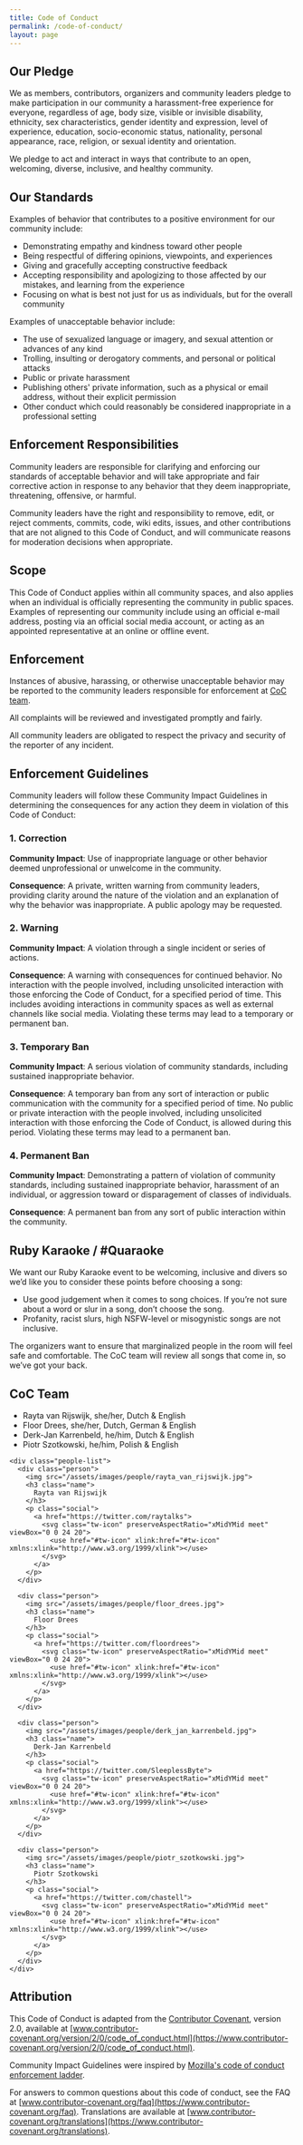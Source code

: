 ```yaml
---
title: Code of Conduct
permalink: /code-of-conduct/
layout: page
---
```


## Our Pledge

We as members, contributors, organizers and community leaders pledge to make participation in our
community a harassment-free experience for everyone, regardless of age, body
size, visible or invisible disability, ethnicity, sex characteristics, gender
identity and expression, level of experience, education, socio-economic status,
nationality, personal appearance, race, religion, or sexual identity
and orientation.

We pledge to act and interact in ways that contribute to an open, welcoming,
diverse, inclusive, and healthy community.

## Our Standards

Examples of behavior that contributes to a positive environment for our
community include:

* Demonstrating empathy and kindness toward other people
* Being respectful of differing opinions, viewpoints, and experiences
* Giving and gracefully accepting constructive feedback
* Accepting responsibility and apologizing to those affected by our mistakes,
  and learning from the experience
* Focusing on what is best not just for us as individuals, but for the
  overall community

Examples of unacceptable behavior include:

* The use of sexualized language or imagery, and sexual attention or
  advances of any kind
* Trolling, insulting or derogatory comments, and personal or political attacks
* Public or private harassment
* Publishing others' private information, such as a physical or email
  address, without their explicit permission
* Other conduct which could reasonably be considered inappropriate in a
  professional setting

## Enforcement Responsibilities

Community leaders are responsible for clarifying and enforcing our standards of
acceptable behavior and will take appropriate and fair corrective action in
response to any behavior that they deem inappropriate, threatening, offensive,
or harmful.

Community leaders have the right and responsibility to remove, edit, or reject
comments, commits, code, wiki edits, issues, and other contributions that are
not aligned to this Code of Conduct, and will communicate reasons for moderation
decisions when appropriate.

## Scope

This Code of Conduct applies within all community spaces, and also applies when
an individual is officially representing the community in public spaces.
Examples of representing our community include using an official e-mail address,
posting via an official social media account, or acting as an appointed
representative at an online or offline event.

## Enforcement

Instances of abusive, harassing, or otherwise unacceptable behavior may be
reported to the community leaders responsible for enforcement at
<a href="mailto:amsrborgs@rubynl.org">CoC team</a>.

All complaints will be reviewed and investigated promptly and fairly.

All community leaders are obligated to respect the privacy and security of the
reporter of any incident.

## Enforcement Guidelines

Community leaders will follow these Community Impact Guidelines in determining
the consequences for any action they deem in violation of this Code of Conduct:

### 1. Correction

**Community Impact**: Use of inappropriate language or other behavior deemed
unprofessional or unwelcome in the community.

**Consequence**: A private, written warning from community leaders, providing
clarity around the nature of the violation and an explanation of why the
behavior was inappropriate. A public apology may be requested.

### 2. Warning

**Community Impact**: A violation through a single incident or series
of actions.

**Consequence**: A warning with consequences for continued behavior. No
interaction with the people involved, including unsolicited interaction with
those enforcing the Code of Conduct, for a specified period of time. This
includes avoiding interactions in community spaces as well as external channels
like social media. Violating these terms may lead to a temporary or
permanent ban.

### 3. Temporary Ban

**Community Impact**: A serious violation of community standards, including
sustained inappropriate behavior.

**Consequence**: A temporary ban from any sort of interaction or public
communication with the community for a specified period of time. No public or
private interaction with the people involved, including unsolicited interaction
with those enforcing the Code of Conduct, is allowed during this period.
Violating these terms may lead to a permanent ban.

### 4. Permanent Ban

**Community Impact**: Demonstrating a pattern of violation of community
standards, including sustained inappropriate behavior,  harassment of an
individual, or aggression toward or disparagement of classes of individuals.

**Consequence**: A permanent ban from any sort of public interaction within
the community.

## Ruby Karaoke / #Quaraoke
We want our Ruby Karaoke event to be welcoming, inclusive and divers so we’d like you to consider these points before choosing a song:

* Use good judgement when it comes to song choices. If you’re not sure about a word or slur in a song, don’t choose the song.
* Profanity, racist slurs, high NSFW-level or misogynistic songs are not inclusive.

The organizers want to ensure that marginalized people in the room will feel safe and comfortable. The CoC team will review all songs that come in, so we’ve got your back.

## CoC Team

* Rayta van Rijswijk, she/her, Dutch & English
* Floor Drees, she/her, Dutch, German & English
* Derk-Jan Karrenbeld, he/him, Dutch & English
* Piotr Szotkowski, he/him, Polish & English

<section class="section section-dark" id="team">
  <div class="container">

    <div class="people-list">
      <div class="person">
        <img src="/assets/images/people/rayta_van_rijswijk.jpg">
        <h3 class="name">
          Rayta van Rijswijk
        </h3>
        <p class="social">
          <a href="https://twitter.com/raytalks">
            <svg class="tw-icon" preserveAspectRatio="xMidYMid meet" viewBox="0 0 24 20">
              <use href="#tw-icon" xlink:href="#tw-icon" xmlns:xlink="http://www.w3.org/1999/xlink"></use>
            </svg>
          </a>
        </p>
      </div>

      <div class="person">
        <img src="/assets/images/people/floor_drees.jpg">
        <h3 class="name">
          Floor Drees
        </h3>
        <p class="social">
          <a href="https://twitter.com/floordrees">
            <svg class="tw-icon" preserveAspectRatio="xMidYMid meet" viewBox="0 0 24 20">
              <use href="#tw-icon" xlink:href="#tw-icon" xmlns:xlink="http://www.w3.org/1999/xlink"></use>
            </svg>
          </a>
        </p>
      </div>

      <div class="person">
        <img src="/assets/images/people/derk_jan_karrenbeld.jpg">
        <h3 class="name">
          Derk-Jan Karrenbeld
        </h3>
        <p class="social">
          <a href="https://twitter.com/SleeplessByte">
            <svg class="tw-icon" preserveAspectRatio="xMidYMid meet" viewBox="0 0 24 20">
              <use href="#tw-icon" xlink:href="#tw-icon" xmlns:xlink="http://www.w3.org/1999/xlink"></use>
            </svg>
          </a>
        </p>
      </div>

      <div class="person">
        <img src="/assets/images/people/piotr_szotkowski.jpg">
        <h3 class="name">
          Piotr Szotkowski
        </h3>
        <p class="social">
          <a href="https://twitter.com/chastell">
            <svg class="tw-icon" preserveAspectRatio="xMidYMid meet" viewBox="0 0 24 20">
              <use href="#tw-icon" xlink:href="#tw-icon" xmlns:xlink="http://www.w3.org/1999/xlink"></use>
            </svg>
          </a>
        </p>
      </div>
    </div>
  </div>
</section>

## Attribution

This Code of Conduct is adapted from the [Contributor Covenant][homepage],
version 2.0, available at
[www.contributor-covenant.org/version/2/0/code_of_conduct.html](https://www.contributor-covenant.org/version/2/0/code_of_conduct.html).

Community Impact Guidelines were inspired by [Mozilla's code of conduct
enforcement ladder](https://github.com/mozilla/diversity).

[homepage]: https://www.contributor-covenant.org

For answers to common questions about this code of conduct, see the FAQ at
[www.contributor-covenant.org/faq](https://www.contributor-covenant.org/faq).
Translations are available at
[www.contributor-covenant.org/translations](https://www.contributor-covenant.org/translations).
